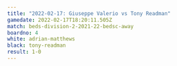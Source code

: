 ```yaml
---
title: "2022-02-17: Giuseppe Valerio vs Tony Readman"
gamedate: 2022-02-17T18:20:11.505Z
match: beds-division-2-2021-22-bedsc-away
boardno: 4
white: adrian-matthews
black: tony-readman
result: 1-0
---
```

